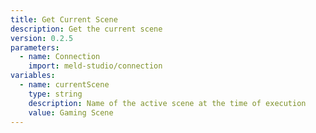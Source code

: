 ```yaml
---
title: Get Current Scene
description: Get the current scene
version: 0.2.5
parameters:
  - name: Connection
    import: meld-studio/connection
variables:
  - name: currentScene
    type: string
    description: Name of the active scene at the time of execution
    value: Gaming Scene
---
```

